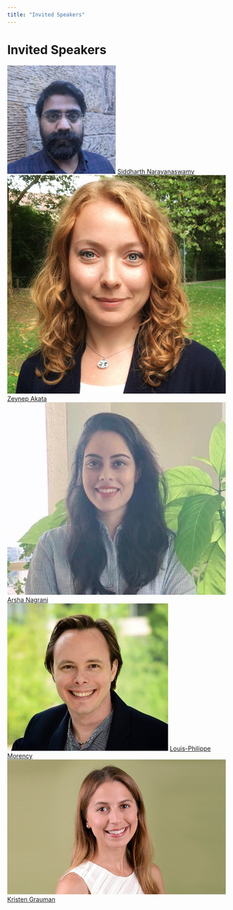 ```yaml
---
title: "Invited Speakers"
---
```


# Invited Speakers

<div class="list-of-people">
    <div class="person">
        <td><img src="/speakers/siddharth.png"></td>
        <td><a href="https://homepages.inf.ed.ac.uk/snaraya3/" target="_blank">Siddharth Narayanaswamy</a></td>
    </div>
    <div class="person">
        <td><img src="/speakers/zeynep.jpg"></td>
        <td><a href="https://www.eml-unitue.de/people/zeynep-akata" target="_blank">Zeynep Akata</a></td>
    </div>
    <div class="person">
        <td><img src="/speakers/arsha.jpeg"></td>
        <td><a href="https://a-nagrani.github.io/" target="_blank">Arsha Nagrani</a></td>
    </div>
    <div class="person">
        <td><img src="/speakers/louis.jpg"></td>
        <td><a href="https://www.cs.cmu.edu/~morency/" target="_blank">Louis-Philippe Morency</a></td>
    </div>
    <div class="person">
        <td><img src="/speakers/kristen.jpg"></td>
        <td><a href="https://www.cs.utexas.edu/users/grauman/" target="_blank">Kristen Grauman</a></td>
    </div>
</div>
<script>
  var ul = document.querySelector('div.list-of-people');
  for (var i = ul.children.length; i >= 0; i--) {
      ul.appendChild(ul.children[Math.random() * i | 0]);
  }
</script>
